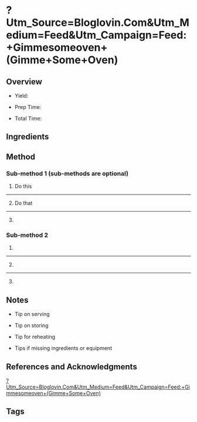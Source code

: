 # ?Utm_Source=Bloglovin.Com&Utm_Medium=Feed&Utm_Campaign=Feed:+Gimmesomeoven+(Gimme+Some+Oven)

## Overview

- Yield:

- Prep Time:

- Total Time:

## Ingredients



## Method

### Sub-method 1 (sub-methods are optional)

1. Do this
---
2. Do that
---
3.

### Sub-method 2

1.
---
2.
---
3.

## Notes

- Tip on serving

- Tip on storing

- Tip for reheating

- Tips if missing ingredients or equipment

## References and Acknowledgments

[?Utm_Source=Bloglovin.Com&Utm_Medium=Feed&Utm_Campaign=Feed:+Gimmesomeoven+(Gimme+Some+Oven)](https://www.gimmesomeoven.com/5-easy-steak-marinades/?utm_source=bloglovin.com&utm_medium=feed&utm_campaign=Feed:+gimmesomeoven+(Gimme+Some+Oven))

## Tags



